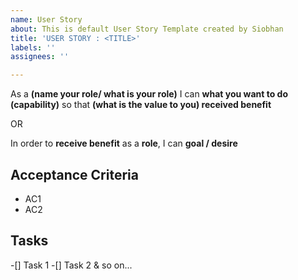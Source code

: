 ```yaml
---
name: User Story
about: This is default User Story Template created by Siobhan
title: 'USER STORY : <TITLE>'
labels: ''
assignees: ''

---
```


As a **(name your role/ what is your role)** I can **what you want to do (capability)** so that **(what is the value to you) received benefit**

OR  

In order to **receive benefit** as a **role**, I can **goal / desire**

## Acceptance Criteria
* AC1
* AC2

## Tasks
-[] Task 1
-[] Task 2 & so on...
